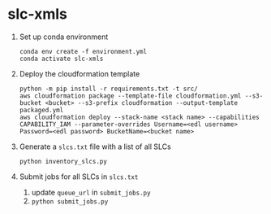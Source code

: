 # slc-xmls

1. Set up conda environment
   ```
   conda env create -f environment.yml
   conda activate slc-xmls
   ```

1. Deploy the cloudformation template
   ```
   python -m pip install -r requirements.txt -t src/
   aws cloudformation package --template-file cloudformation.yml --s3-bucket <bucket> --s3-prefix cloudformation --output-template packaged.yml
   aws cloudformation deploy --stack-name <stack name> --capabilities CAPABILITY_IAM --parameter-overrides Username=<edl username> Password=<edl password> BucketName=<bucket name>
   ```

1. Generate a `slcs.txt` file with a list of all SLCs
   ```
   python inventory_slcs.py
   ```

1. Submit jobs for all SLCs in `slcs.txt`
    1. update `queue_url` in `submit_jobs.py`
    1. `python submit_jobs.py`
